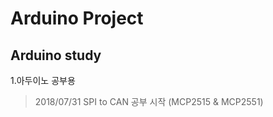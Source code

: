 Arduino Project
===============

Arduino study
-------------

1.아두이노 공부용
>2018/07/31 SPI to CAN 공부 시작 (MCP2515 & MCP2551)